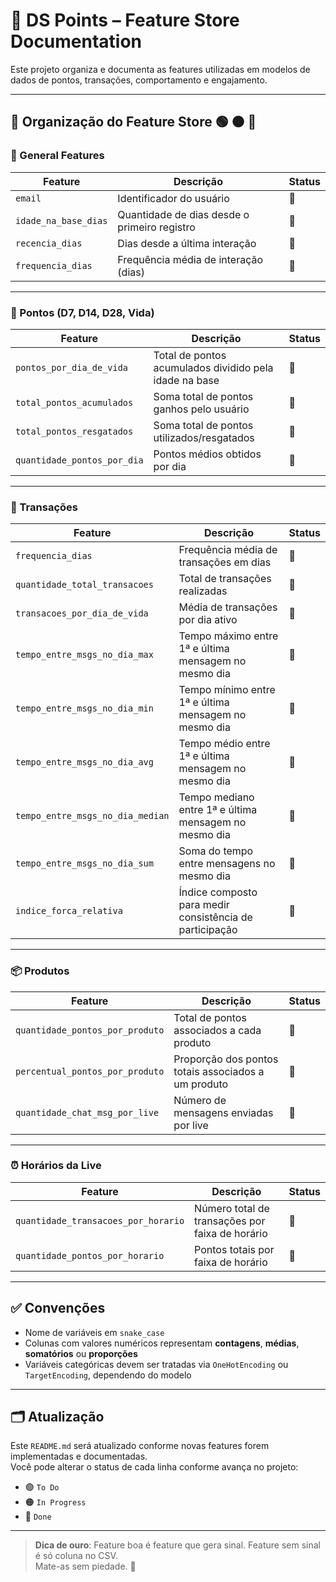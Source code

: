 # 🧠 DS Points – Feature Store Documentation

Este projeto organiza e documenta as features utilizadas em modelos de dados de pontos, transações, comportamento e engajamento.

---

## 🧩 Organização do Feature Store 🟢 🟠 🔴

### 📁 General Features

| Feature              | Descrição                                    | Status |
| -------------------- | -------------------------------------------- | ------ |
| `email`              | Identificador do usuário                     | 🔴     |
| `idade_na_base_dias` | Quantidade de dias desde o primeiro registro | 🔴     |
| `recencia_dias`      | Dias desde a última interação                | 🔴     |
| `frequencia_dias`    | Frequência média de interação (dias)         | 🔴     |

---

### 🎯 Pontos (D7, D14, D28, Vida)

| Feature                     | Descrição                                              | Status |
| --------------------------- | ------------------------------------------------------ | ------ |
| `pontos_por_dia_de_vida`    | Total de pontos acumulados dividido pela idade na base | 🔴     |
| `total_pontos_acumulados`   | Soma total de pontos ganhos pelo usuário               | 🔴     |
| `total_pontos_resgatados`   | Soma total de pontos utilizados/resgatados             | 🔴     |
| `quantidade_pontos_por_dia` | Pontos médios obtidos por dia                          | 🔴     |

---

### 🛒 Transações

| Feature                          | Descrição                                               | Status |
| -------------------------------- | ------------------------------------------------------- | ------ |
| `frequencia_dias`                | Frequência média de transações em dias                  | 🔴     |
| `quantidade_total_transacoes`    | Total de transações realizadas                          | 🔴     |
| `transacoes_por_dia_de_vida`     | Média de transações por dia ativo                       | 🔴     |
| `tempo_entre_msgs_no_dia_max`    | Tempo máximo entre 1ª e última mensagem no mesmo dia    | 🔴     |
| `tempo_entre_msgs_no_dia_min`    | Tempo mínimo entre 1ª e última mensagem no mesmo dia    | 🔴     |
| `tempo_entre_msgs_no_dia_avg`    | Tempo médio entre 1ª e última mensagem no mesmo dia     | 🔴     |
| `tempo_entre_msgs_no_dia_median` | Tempo mediano entre 1ª e última mensagem no mesmo dia   | 🔴     |
| `tempo_entre_msgs_no_dia_sum`    | Soma do tempo entre mensagens no mesmo dia              | 🔴     |
| `indice_forca_relativa`          | Índice composto para medir consistência de participação | 🔴     |

---

### 📦 Produtos

| Feature                         | Descrição                                           | Status |
| ------------------------------- | --------------------------------------------------- | ------ |
| `quantidade_pontos_por_produto` | Total de pontos associados a cada produto           | 🔴     |
| `percentual_pontos_por_produto` | Proporção dos pontos totais associados a um produto | 🔴     |
| `quantidade_chat_msg_por_live`  | Número de mensagens enviadas por live               | 🔴     |

---

### ⏰ Horários da Live

| Feature                             | Descrição                                       | Status |
| ----------------------------------- | ----------------------------------------------- | ------ |
| `quantidade_transacoes_por_horario` | Número total de transações por faixa de horário | 🔴     |
| `quantidade_pontos_por_horario`     | Pontos totais por faixa de horário              | 🔴     |

---

## ✅ Convenções

- Nome de variáveis em `snake_case`
- Colunas com valores numéricos representam **contagens**, **médias**, **somatórios** ou **proporções**
- Variáveis categóricas devem ser tratadas via `OneHotEncoding` ou `TargetEncoding`, dependendo do modelo

---

## 🗂️ Atualização

Este `README.md` será atualizado conforme novas features forem implementadas e documentadas.  
Você pode alterar o status de cada linha conforme avança no projeto:

- 🟢 `To Do`
- 🟠 `In Progress`
- 🔴 `Done`

---

> **Dica de ouro**: Feature boa é feature que gera sinal. Feature sem sinal é só coluna no CSV.  
> Mate-as sem piedade. 🧹
